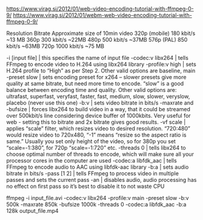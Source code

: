 https://www.virag.si/2012/01/web-video-encoding-tutorial-with-ffmpeg-0-9/
https://www.virag.si/2012/01/webm-web-video-encoding-tutorial-with-ffmpeg-0-9/

Resolution	Bitrate	Approximate size of 10min video
320p (mobile)	180 kbit/s	~13 MB
360p	300 kbit/s	~22MB
480p	500 kbit/s	~37MB
576p (PAL)	850 kbit/s	~63MB
720p	1000 kbit/s	~75 MB

-i [input file] | this specifies the name of input file
-codec:v libx264 | tells FFmpeg to encode video to H.264 using libx264 library
-profile:v high | sets H.264 profile to “High” as per Step 2. Other valid options are baseline, main
-preset slow | sets encoding preset for x264 – slower presets give more quality at same bitrate, but need more time to encode. “slow” is a good balance between encoding time and quality. Other valid options are: ultrafast, superfast, veryfast, faster, fast, medium, slow, slower, veryslow, placebo (never use this one)
-b:v | sets video bitrate in bits/s
-maxrate and -bufsize | forces libx264 to build video in a way, that it could be streamed over 500kbit/s line considering device buffer of 1000kbits. Very useful for web - setting this to bitrate and 2x bitrate gives good results.
-vf scale | applies “scale” filter, which resizes video to desired resolution. “720:480” would resize video to 720x480, “-1” means “resize so the aspect ratio is same.” Usually you set only height of the video, so for 380p you set “scale=-1:380”, for 720p “scale=-1:720” etc.
-threads 0 | tells libx264 to choose optimal number of threads to encode, which will make sure all your processor cores in the computer are used
-codec:a libfdk_aac | tells FFmpeg to encode audio to AAC using libfdk-aac library
-b:a | sets audio bitrate in bits/s
-pass [1 2] | tells FFmpeg to process video in multiple passes and sets the current pass
-an | disables audio, audio processing has no effect on first pass so it’s best to disable it to not waste CPU

ffmpeg -i input_file.avi -codec:v libx264 -profile:v main -preset slow -b:v 500k -maxrate 850k -bufsize 1000k -threads 0 -codec:a libfdk_aac -b:a 128k output_file.mp4